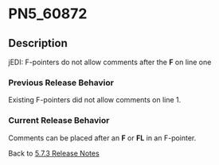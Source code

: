 # PN5_60872

<PageHeader />

## Description

jEDI: F-pointers do not allow comments after the **F** on line one

### Previous Release Behavior

Existing F-pointers did not allow comments on line 1.

### Current Release Behavior

Comments can be placed after an **F** or **FL** in an F-pointer.

Back to [5.7.3 Release Notes](./../README.md)
